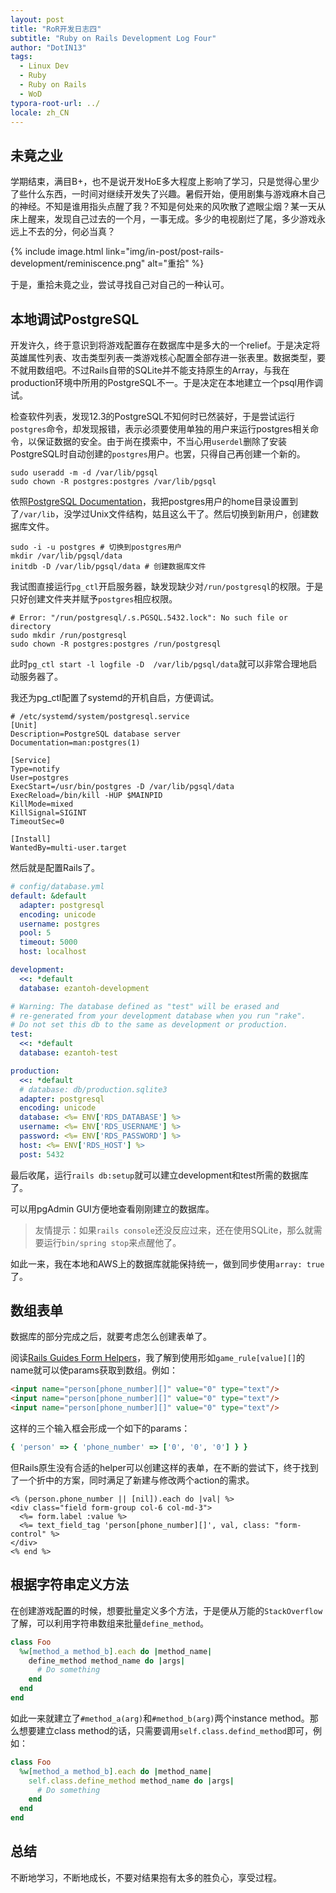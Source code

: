 ```yaml
---
layout: post
title: "RoR开发日志四"
subtitle: "Ruby on Rails Development Log Four"
author: "DotIN13"
tags:
  - Linux Dev
  - Ruby
  - Ruby on Rails
  - WoD
typora-root-url: ../
locale: zh_CN
---
```


## 未竟之业

学期结束，满目B+，也不是说开发HoE多大程度上影响了学习，只是觉得心里少了些什么东西，一时间对继续开发失了兴趣。暑假开始，便用剧集与游戏麻木自己的神经。不知是谁用指头点醒了我？不知是何处来的风吹散了遮眼尘烟？某一天从床上醒来，发现自己过去的一个月，一事无成。多少的电视剧烂了尾，多少游戏永远上不去的分，何必当真？

{% include image.html link="img/in-post/post-rails-development/reminiscence.png" alt="重拾" %}

于是，重拾未竟之业，尝试寻找自己对自己的一种认可。

## 本地调试PostgreSQL

开发许久，终于意识到将游戏配置存在数据库中是多大的一个relief。于是决定将英雄属性列表、攻击类型列表一类游戏核心配置全部存进一张表里。数据类型，要不就用数组吧。不过Rails自带的SQLite并不能支持原生的Array，与我在production环境中所用的PostgreSQL不一。于是决定在本地建立一个psql用作调试。

检查软件列表，发现12.3的PostgreSQL不知何时已然装好，于是尝试运行`postgres`命令，却发现报错，表示必须要使用单独的用户来运行postgres相关命令，以保证数据的安全。由于尚在摸索中，不当心用`userdel`删除了安装PostgreSQL时自动创建的`postgres`用户。也罢，只得自己再创建一个新的。

```shell
sudo useradd -m -d /var/lib/pgsql
sudo chown -R postgres:postgres /var/lib/pgsql
```

依照[PostgreSQL Documentation](https://www.postgresql.org/docs/current/creating-cluster.html)，我把postgres用户的home目录设置到了`/var/lib`，没学过Unix文件结构，姑且这么干了。然后切换到新用户，创建数据库文件。

```shell
sudo -i -u postgres # 切换到postgres用户
mkdir /var/lib/pgsql/data
initdb -D /var/lib/pgsql/data # 创建数据库文件
```

我试图直接运行`pg_ctl`开启服务器，缺发现缺少对`/run/postgresql`的权限。于是只好创建文件夹并赋予`postgres`相应权限。

```shell
# Error: "/run/postgresql/.s.PGSQL.5432.lock": No such file or directory
sudo mkdir /run/postgresql
sudo chown -R postgres:postgres /run/postgresql
```

此时`pg_ctl start -l logfile -D  /var/lib/pgsql/data`就可以非常合理地启动服务器了。

我还为pg_ctl配置了systemd的开机自启，方便调试。

```shell
# /etc/systemd/system/postgresql.service
[Unit]
Description=PostgreSQL database server
Documentation=man:postgres(1)

[Service]
Type=notify
User=postgres
ExecStart=/usr/bin/postgres -D /var/lib/pgsql/data
ExecReload=/bin/kill -HUP $MAINPID
KillMode=mixed
KillSignal=SIGINT
TimeoutSec=0

[Install]
WantedBy=multi-user.target
```

然后就是配置Rails了。

```yaml
# config/database.yml
default: &default
  adapter: postgresql
  encoding: unicode
  username: postgres
  pool: 5
  timeout: 5000
  host: localhost

development:
  <<: *default
  database: ezantoh-development

# Warning: The database defined as "test" will be erased and
# re-generated from your development database when you run "rake".
# Do not set this db to the same as development or production.
test:
  <<: *default
  database: ezantoh-test

production:
  <<: *default
  # database: db/production.sqlite3
  adapter: postgresql
  encoding: unicode
  database: <%= ENV['RDS_DATABASE'] %>
  username: <%= ENV['RDS_USERNAME'] %>
  password: <%= ENV['RDS_PASSWORD'] %>
  host: <%= ENV['RDS_HOST'] %>
  post: 5432
```

最后收尾，运行`rails db:setup`就可以建立development和test所需的数据库了。

可以用pgAdmin GUI方便地查看刚刚建立的数据库。

> 友情提示：如果`rails console`还没反应过来，还在使用SQLite，那么就需要运行`bin/spring stop`来点醒他了。

如此一来，我在本地和AWS上的数据库就能保持统一，做到同步使用`array: true`了。

## 数组表单

数据库的部分完成之后，就要考虑怎么创建表单了。

阅读[Rails Guides Form Helpers](https://guides.rubyonrails.org/form_helpers.html#basic-structures)，我了解到使用形如`game_rule[value][]`的name就可以使params获取到数组。例如：

```html
<input name="person[phone_number][]" value="0" type="text"/>
<input name="person[phone_number][]" value="0" type="text"/>
<input name="person[phone_number][]" value="0" type="text"/>
```

这样的三个输入框会形成一个如下的params：

```ruby
{ 'person' => { 'phone_number' => ['0', '0', '0'] } }
```

但Rails原生没有合适的helper可以创建这样的表单，在不断的尝试下，终于找到了一个折中的方案，同时满足了新建与修改两个action的需求。

```erb
<% (person.phone_number || [nil]).each do |val| %>
<div class="field form-group col-6 col-md-3">
  <%= form.label :value %>
  <%= text_field_tag 'person[phone_number][]', val, class: "form-control" %>
</div>
<% end %>
```

## 根据字符串定义方法

在创建游戏配置的时候，想要批量定义多个方法，于是便从万能的`StackOverflow`了解，可以利用字符串数组来批量`define_method`。

```ruby
class Foo
  %w[method_a method_b].each do |method_name|
    define_method method_name do |args|
      # Do something
    end
  end
end
```

如此一来就建立了`#method_a(arg)`和`#method_b(arg)`两个instance method。那么想要建立class method的话，只需要调用`self.class.defind_method`即可，例如：

```ruby
class Foo
  %w[method_a method_b].each do |method_name|
    self.class.define_method method_name do |args|
      # Do something
    end
  end
end
```

## 总结

不断地学习，不断地成长，不要对结果抱有太多的胜负心，享受过程。